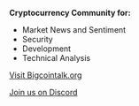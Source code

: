 **Cryptocurrency Community for:**
 - Market News and Sentiment
 - Security
 - Development
 - Technical Analysis

[Visit Bigcointalk.org](https://bigcointalk.org/)

[Join us on Discord](https://discord.gg/PY5SQ3DXmv)
